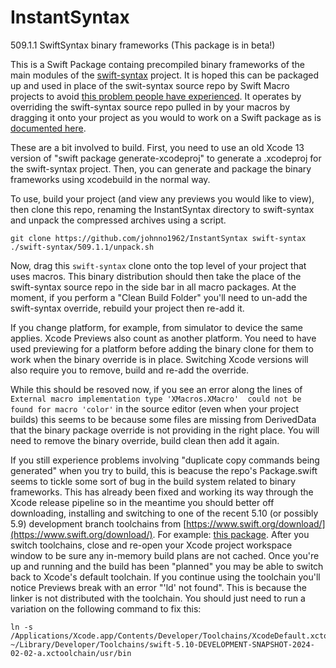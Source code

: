 # InstantSyntax

509.1.1 SwiftSyntax binary frameworks (This package is in beta!)

This is a Swift Package containg precompiled binary frameworks of the main 
modules of the [swift-syntax](https://github.com/apple/swift-syntax) project.
It is hoped this can be packaged up and used in place of the swit-syntax
source repo by Swift Macro projects to avoid [this problem people have
 experienced](https://forums.swift.org/t/compilation-extremely-slow-since-macros-adoption/67921/59). 
 It operates by overriding the
swift-syntax source repo pulled in by your macros by dragging it 
onto your project as you would to work on a Swift package as is
[documented here](https://developer.apple.com/documentation/xcode/editing-a-package-dependency-as-a-local-package).

These are a bit involved to build. First, you need to use an old Xcode 13 
version of "swift package generate-xcodeproj" to generate a .xcodeproj
for the swift-syntax project. Then, you can generate and package 
the binary frameworks using xcodebuild in the normal way.

To use, build your project (and view any previews you would like 
to view), then clone this repo, renaming the InstantSyntax directory 
to swift-syntax and unpack the compressed archives using a script.

```
git clone https://github.com/johnno1962/InstantSyntax swift-syntax
./swift-syntax/509.1.1/unpack.sh
```

Now, drag this `swift-syntax` clone onto the top level of your project 
that uses macros. This binary distribution should then take the place 
of the swift-syntax source repo in the side bar in all macro packages. 
At the moment, if you perform a "Clean Build Folder" you'll need to 
un-add the swift-syntax override, rebuild your project then re-add it.

If you change platform, for example, from simulator to device the same 
applies. Xcode Previews also count as another platform. You need to 
have used previewing for a platform before adding the binary clone 
for them to work when the binary override is in place. Switching
Xcode versions will also require you to remove, build and re-add
the override.

While this should be resoved now, if you see an error along the 
lines of `External macro implementation type 'XMacros.XMacro' 
could not be found for macro 'color'` in the source editor (even
when your project builds) this seems to be because some files are 
missing from DerivedData that the binary package override is not 
providing in the right place. You will need to remove the binary
override, build clean then add it again.

If you still experience problems involving "duplicate copy commands
being generated" when you try to build, this is beacuse the repo's
Package.swift seems to tickle some sort of bug in the build system
related to binary frameworks. This has already been fixed and working 
its way through the Xcode release pipeline so in the meantime you 
should better off downloading, installing and switching to one of 
the recent 5.10 (or possibly 5.9) development branch toolchains from
[https://www.swift.org/download/](https://www.swift.org/download/). 
For example: 
[this package](https://download.swift.org/swift-5.10-branch/xcode/swift-5.10-DEVELOPMENT-SNAPSHOT-2024-02-02-a/swift-5.10-DEVELOPMENT-SNAPSHOT-2024-02-02-a-osx.pkg).
After you switch toolchains, close and re-open your Xcode project
workspace window to be sure any in-memory build plans are not cached.
Once you're up and running and the build has been "planned" you 
may be able to switch back to Xcode's default toolchain. If you 
continue using the toolchain you'll notice Previews break with 
an error "'ld' not found". This is because the linker is not 
distributed with the toolchain. You should just need to run 
a variation on the following command to fix this:

```
ln -s /Applications/Xcode.app/Contents/Developer/Toolchains/XcodeDefault.xctoolchain/usr/bin/ld* ~/Library/Developer/Toolchains/swift-5.10-DEVELOPMENT-SNAPSHOT-2024-02-02-a.xctoolchain/usr/bin
```
